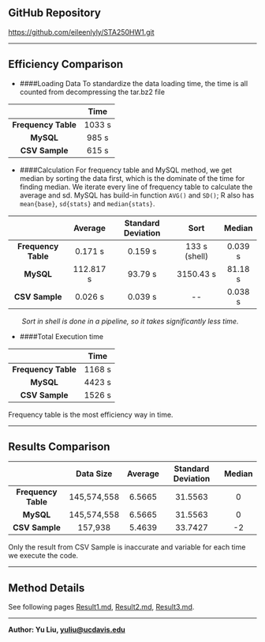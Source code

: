 GitHub Repository
---------------------
https://github.com/eileenlyly/STA250HW1.git

----

Efficiency Comparison
---------------------
* ####Loading Data
To standardize the data loading time,  the time is all counted from decompressing the tar.bz2 file 

|            |     Time |
| :-----------: | :-----------: |
|**Frequency Table**| 1033 s 
| **MySQL**     | 985 s
|**CSV Sample**|615 s

* ####Calculation
For frequency table and MySQL method, we get median by sorting the data first, which is the dominate of the time for finding median. We iterate every line of frequency table to calculate the average and sd. MySQL has build-in function `AVG()` and `SD()`; R also has `mean{base}`, `sd{stats}` and  `median{stats}`.

|            |    Average   | Standard Deviation  | Sort|  Median  |
| :-----------: | :-----------: |:-------------:| :----------:| :----------:|
|**Frequency Table**| 0.171 s| 0.159 s|133 s (shell)|0.039 s
| **MySQL**     | 112.817 s |93.79 s  |3150.43 s|81.18 s
|**CSV Sample**|0.026 s|0.039 s|--|0.038 s
&nbsp;&nbsp;&nbsp;&nbsp;&nbsp;&nbsp;&nbsp;*Sort in shell is done in a pipeline, so it takes significantly less time.*

* ####Total Execution time

|            |  Time    |
| :-----------: | :-----------: |
|**Frequency Table**| 1168 s 
| **MySQL**     | 4423 s
|**CSV Sample**|1526 s

Frequency table is the most efficiency way in time.

---

Results Comparison
---------------------

|            |   Data Size|Average   | Standard Deviation  |  Median  |
| :-----------: | :-----------: |:-------------:| :----------:|:----------:|
|**Frequency Table**| 145,574,558| 6.5665| 31.5563|0
| **MySQL**     | 145,574,558|6.5665 |31.5563  |0
|**CSV Sample**|157,938|5.4639|33.7427|-2

Only the result from CSV Sample is inaccurate and variable for each time we execute the code.

---

Method Details
---------------------
See following pages [Result1.md](https://github.com/eileenlyly/STA250HW1/blob/master/Result1.md), [Result2.md](https://github.com/eileenlyly/STA250HW1/blob/master/Result2.md), [Result3.md](https://github.com/eileenlyly/STA250HW1/blob/master/Result3.md). 

----
**Author: Yu Liu, [yuliu@ucdavis.edu](mailto:yuliu@ucdavis.edu)**
